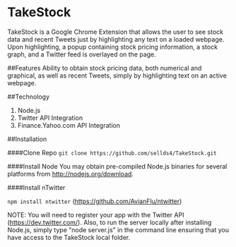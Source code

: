 TakeStock
=========
TakeStock is a Google Chrome Extension that allows the user to see stock data and recent Tweets just by highlighting any text on a loaded webpage.  Upon highlighting, a popup containing stock pricing information, a stock graph, and a Twitter feed is overlayed on the page.

##Features
Ability to obtain stock pricing data, both numerical and graphical, as well as recent Tweets, simply by highlighting text on an active webpage.

##Technology
1.  Node.js
2.  Twitter API Integration
3.  Finance.Yahoo.com API Integration

##Installation

####Clone Repo
`git clone https://github.com/sellds4/TakeStock.git`

####Install Node
You may obtain pre-compiled Node.js binaries for several platforms from http://nodejs.org/download.

####Install nTwitter

`npm install ntwitter` (https://github.com/AvianFlu/ntwitter)

NOTE:  You will need to register your app with the Twitter API (https://dev.twitter.com/).  Also, to run the server locally after installing Node.js, simply type "node server.js" in the command line ensuring that you have access to the TakeStock local folder.
